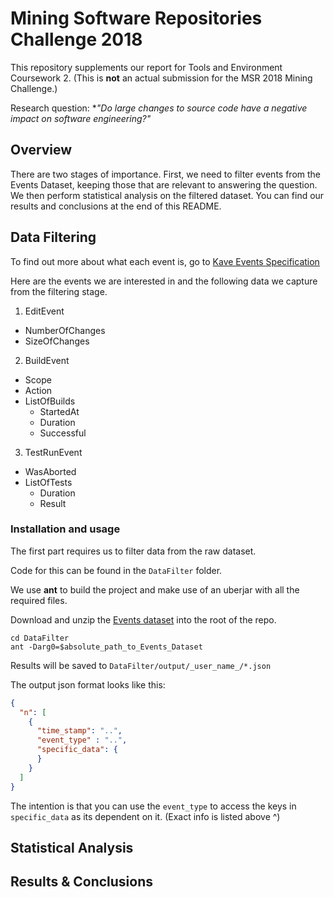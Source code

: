 # Mining Software Repositories Challenge 2018 

This repository supplements our report for Tools and Environment Coursework 2. (This is **not** an actual submission for the MSR 2018 Mining Challenge.) 

Research question: **"Do large changes to source code have a negative impact on software engineering?"*

## Overview

There are two stages of importance. 
First, we need to filter events from the Events Dataset, keeping those that are relevant to answering the question. 
We then perform statistical analysis on the filtered dataset. You can find our results and conclusions at the end of this README.

## Data Filtering

To find out more about what each event is, go to [Kave Events Specification]

Here are the events we are interested in and the following data we capture from the filtering stage.

1. EditEvent
  + NumberOfChanges
  + SizeOfChanges
2. BuildEvent
  + Scope
  + Action
  + ListOfBuilds
    + StartedAt
    + Duration
    + Successful
3. TestRunEvent
  + WasAborted
  + ListOfTests
    + Duration
    + Result

### Installation and usage

The first part requires us to filter data from the raw dataset.

Code for this can be found in the `DataFilter` folder.

We use **ant** to build the project and make use of an uberjar with all the required files.

Download and unzip the [Events dataset] into the root of the repo.

```shell
cd DataFilter
ant -Darg0=$absolute_path_to_Events_Dataset
```

Results will be saved to `DataFilter/output/_user_name_/*.json`

The output json format looks like this:

```json
{
  "n": [
    {
      "time_stamp": "..",
      "event_type" : "..",
      "specific_data": {
      }
    }
  ]
}
```

The intention is that you can use the `event_type` to access the keys in `specific_data` as its dependent on it. (Exact info is listed above ^)

## Statistical Analysis

## Results & Conclusions 


[Kave Events Specification]: http://www.kave.cc/feedbag/event-generation

[Events dataset]: http://www.kave.cc/datasets
